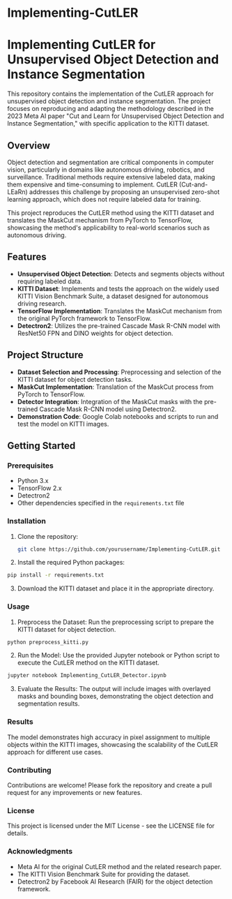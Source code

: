 # Implementing-CutLER

# Implementing CutLER for Unsupervised Object Detection and Instance Segmentation

This repository contains the implementation of the CutLER approach for unsupervised object detection and instance segmentation. The project focuses on reproducing and adapting the methodology described in the 2023 Meta AI paper "Cut and Learn for Unsupervised Object Detection and Instance Segmentation," with specific application to the KITTI dataset.

## Overview

Object detection and segmentation are critical components in computer vision, particularly in domains like autonomous driving, robotics, and surveillance. Traditional methods require extensive labeled data, making them expensive and time-consuming to implement. CutLER (Cut-and-LEaRn) addresses this challenge by proposing an unsupervised zero-shot learning approach, which does not require labeled data for training.

This project reproduces the CutLER method using the KITTI dataset and translates the MaskCut mechanism from PyTorch to TensorFlow, showcasing the method's applicability to real-world scenarios such as autonomous driving.

## Features

- **Unsupervised Object Detection**: Detects and segments objects without requiring labeled data.
- **KITTI Dataset**: Implements and tests the approach on the widely used KITTI Vision Benchmark Suite, a dataset designed for autonomous driving research.
- **TensorFlow Implementation**: Translates the MaskCut mechanism from the original PyTorch framework to TensorFlow.
- **Detectron2**: Utilizes the pre-trained Cascade Mask R-CNN model with ResNet50 FPN and DINO weights for object detection.

## Project Structure

- **Dataset Selection and Processing**: Preprocessing and selection of the KITTI dataset for object detection tasks.
- **MaskCut Implementation**: Translation of the MaskCut process from PyTorch to TensorFlow.
- **Detector Integration**: Integration of the MaskCut masks with the pre-trained Cascade Mask R-CNN model using Detectron2.
- **Demonstration Code**: Google Colab notebooks and scripts to run and test the model on KITTI images.

## Getting Started

### Prerequisites

- Python 3.x
- TensorFlow 2.x
- Detectron2
- Other dependencies specified in the `requirements.txt` file

### Installation

1. Clone the repository:

   ```bash
   git clone https://github.com/yourusername/Implementing-CutLER.git
   ```
2. Install the required Python packages:
  ```bash
  pip install -r requirements.txt
  ```
3. Download the KITTI dataset and place it in the appropriate directory.

### Usage
1. Preprocess the Dataset: Run the preprocessing script to prepare the KITTI dataset for object detection.
  ```bash
  python preprocess_kitti.py
  ```
2. Run the Model: Use the provided Jupyter notebook or Python script to execute the CutLER method on the KITTI dataset.
  ```bash
  jupyter notebook Implementing_CutLER_Detector.ipynb
  ```
3. Evaluate the Results: The output will include images with overlayed masks and bounding boxes, demonstrating the object detection and segmentation results.

### Results

The model demonstrates high accuracy in pixel assignment to multiple objects within the KITTI images, showcasing the scalability of the CutLER approach for different use cases.

### Contributing

Contributions are welcome! Please fork the repository and create a pull request for any improvements or new features.

### License

This project is licensed under the MIT License - see the LICENSE file for details.

### Acknowledgments

- Meta AI for the original CutLER method and the related research paper.
- The KITTI Vision Benchmark Suite for providing the dataset.
- Detectron2 by Facebook AI Research (FAIR) for the object detection framework.
